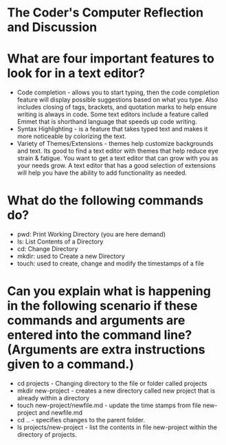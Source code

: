 # The Coder's Computer Reflection and Discussion 


# What are four important features to look for in a text editor?
  * Code completion - allows you to start typing, then the code completion feature will display possible suggestions based on what you type. Also includes closing of tags, brackets, and quotation marks to help ensure writing is always in code. Some text editors include a feature called Emmet that is shorthand language that speeds up code writing.
  * Syntax Highlighting - is a feature that takes typed text and makes it more noticeable by colorizing the text.
  * Variety of Themes/Extensions - themes help customize backgrounds and text. Its good to find a text editor with themes that help reduce eye strain & fatigue. You want to get a text editor that can grow with you as your needs grow. A text editor that has a good selection of extensions will help you have the ability to add functionality as needed. 

# What do the following commands do?
 - pwd: Print Working Directory (you are here demand)
  - ls: List Contents of a Directory 
  - cd: Change Directory 
  - mkdir: used to Create a new Directory 
  - touch: used to create, change and modify the timestamps of a file
# Can you explain what is happening in the following scenario if these commands and arguments are entered into the command line? (Arguments are extra instructions given to a command.)
* cd projects - Changing directory to the file or folder called projects 
* mkdir new-project - creates a new directory called new project that is already within a directory
* touch new-project/newfile.md - update the time stamps from file new-project and newfile.md  
* cd .. - specifies changes to the parent folder. 
* ls projects/new-project - list the contents in file new-project within the directory of projects. 
